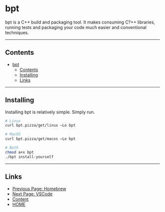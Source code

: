 # bpt

bpt is a C++ build and packaging tool. It makes consuming C?++ libraries, running tests and packaging your code much easier and conventional techniques.

---

## Contents

- [bpt](#bpt)
  - [Contents](#contents)
  - [Installing](#installing)
  - [Links](#links)

---

## Installing

Installing bpt is relatively simple. Simply run.

```sh
# Linux
curl bpt.pizza/get/linux –Lo bpt

# MacOS
curl bpt.pizza/get/macos –Lo bpt

# Both
chmod a+x bpt
./bpt install-yourself
```

---

## Links

- [Previous Page: Homebrew](/content/week0/tasks/homebrew.md)
- [Next Page: VSCode](/content/week0/tasks/vscode.md)
- [Content](/content/README.md)
- [HOME](/README.md)
